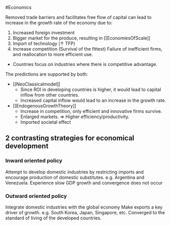 #Economics 

Removed trade barriers and facilitates free flow of capital can lead to increase in the growth rate of the economy due to:
1. Increased foreign investment
2. Bigger market for the produce, resulting in [[EconomiesOfScale]]
3. Import of technology ($\uparrow$ TFP)
4. Increase competition (Survival of the fittest)
	   Failure of inefficient firms, and reallocation to more efficient use.

- Countries focus on industries where there is competitive advantage.

The predictions are supported by both:
- [[NeoClassicalmodel]]
	- Since ROI in developing countries is higher, it would lead to capital inflow from other countries. 
	- Increased capital inflow would lead to an increase in the growth rate. 
- [[EndogenousGrowthTheory]]
	- Increase in competition, only efficient and innovative firms survive.
	- Enlarged markets. => Higher efficiency/productivity.
	- Imported societal effect

## 2 contrasting strategies for economical development
### Inward oriented policy
Attempt to develop domestic industries by restricting imports and encourage production of domestic substitutes.
e.g. Argentina and Venezuela.
Experience slow GDP growth and convergence does not occur
### Outward oriented policy
Integrate domestic industries with the global economy
Make exports a key driver of growth.
e.g. South Korea, Japan, Singapore, etc.
Converged to the standard of living of the developed countries.
